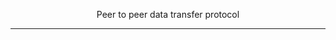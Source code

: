<p align="center">
    Peer to peer data transfer protocol
</p>

----------------------------------------------------------
